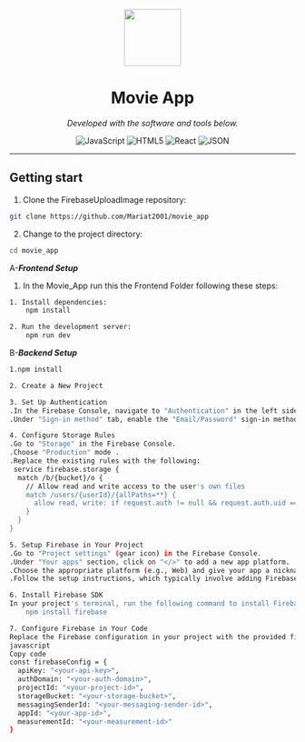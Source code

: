 <p align="center">
  <img src="https://cdn-icons-png.flaticon.com/512/6295/6295417.png" width="100" />
</p>
<p align="center">
    <h1 align="center">Movie App</h1>
</p>


<p align="center">
		<em>Developed with the software and tools below.</em>
</p>
<p align="center">
	<img src="https://img.shields.io/badge/JavaScript-F7DF1E.svg?style=flat&logo=JavaScript&logoColor=black" alt="JavaScript">
	<img src="https://img.shields.io/badge/HTML5-E34F26.svg?style=flat&logo=HTML5&logoColor=white" alt="HTML5">
	<img src="https://img.shields.io/badge/React-61DAFB.svg?style=flat&logo=React&logoColor=black" alt="React">
	<img src="https://img.shields.io/badge/JSON-000000.svg?style=flat&logo=JSON&logoColor=white" alt="JSON">
</p>
<hr>

##  Getting start

1. Clone the FirebaseUploadImage repository:

```sh
git clone https://github.com/Mariat2001/movie_app
```
2. Change to the project directory:

```sh
cd movie_app
```
  A-***Frontend Setup***
  
1. In the Movie_App run this the Frontend Folder following these steps:

```sh
1. Install dependencies:
    npm install
```
```sh
2. Run the development server:
    npm run dev
```

  B-***Backend Setup***

```sh
1.npm install
```

```sh
2. Create a New Project
```

```sh
3. Set Up Authentication
.In the Firebase Console, navigate to "Authentication" in the left sidebar.
.Under "Sign-in method" tab, enable the "Email/Password" sign-in method.
```

```sh
4. Configure Storage Rules
.Go to "Storage" in the Firebase Console.
.Choose "Production" mode .
.Replace the existing rules with the following:
 service firebase.storage {
  match /b/{bucket}/o {
    // Allow read and write access to the user's own files
    match /users/{userId}/{allPaths=**} {
      allow read, write: if request.auth != null && request.auth.uid == userId;
    }
  }
}

```

```sh
5. Setup Firebase in Your Project
.Go to "Project settings" (gear icon) in the Firebase Console.
.Under "Your apps" section, click on "</>" to add a new app platform.
.Choose the appropriate platform (e.g., Web) and give your app a nickname.
.Follow the setup instructions, which typically involve adding Firebase SDK to your project.
```

```sh
6. Install Firebase SDK
In your project's terminal, run the following command to install Firebase SDK using npm:
    npm install firebase

```

```sh
7. Configure Firebase in Your Code
Replace the Firebase configuration in your project with the provided firebaseConfig object:
javascript
Copy code
const firebaseConfig = {
  apiKey: "<your-api-key>",
  authDomain: "<your-auth-domain>",
  projectId: "<your-project-id>",
  storageBucket: "<your-storage-bucket>",
  messagingSenderId: "<your-messaging-sender-id>",
  appId: "<your-app-id>",
  measurementId: "<your-measurement-id>"
}
```
